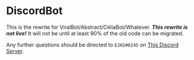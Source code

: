 # DiscordBot

This is the rewrite for ViralBot/Abstract/CéliaBot/Whatever. ***This rewrite is not live!*** It will not be until at least 90% of the old code can be migrated.

Any further questions should be directed to `EJH2#0245` on [This Discord Server](https://discord.gg/0xyhWAU4n2h5QJdH "Viral and Napsta's Hangout").